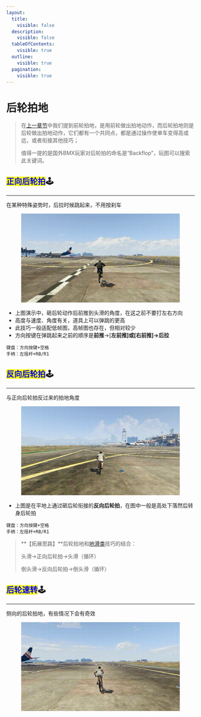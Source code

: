```yaml
---
layout:
  title:
    visible: false
  description:
    visible: false
  tableOfContents:
    visible: true
  outline:
    visible: true
  pagination:
    visible: true
---
```


# 后轮拍地

> 在[上一章节](page-6-framebounces.md)中我们提到前轮拍地，是用前轮做出拍地动作，而后轮拍地则是后轮做出拍地动作，它们都有一个共同点，都是通过操作使单车变得高或远，或者衔接其他技巧；
>
> 值得一提的是国外BMX玩家对后轮拍的命名是“Backflop”，玩图可以搜索此关键词。

## <mark style="color:blue;">**正向后轮拍**</mark>🕹️ <a href="#zheng-xiang-hou-lun-pai" id="zheng-xiang-hou-lun-pai"></a>

***

在某种特殊姿势时，后拉时候跳起来，不用按刹车

<div align="left">

<figure><img src="../.gitbook/assets/image/tutorial/7.backflops/1.backflop前压后轮拍.gif" alt=""><figcaption></figcaption></figure>

</div>

* 上图演示中，砸后轮动作后前推到头滑的角度，在这之前不要打左右方向
* 高度与速度、角度有关，道具上可以弹跳的更高
* 此技巧一般适配低帧图，高帧图也存在，但相对较少
* 方向按键在弹跳起来之前的顺序是**前推**→\[**左前推]或\[右前推]→后拉**

```plaintext
键盘：方向按键+空格
手柄：左摇杆+RB/R1
```

## <mark style="color:blue;">**反向后轮拍**</mark>🕹️ <a href="#fan-xiang-hou-lun-pai" id="fan-xiang-hou-lun-pai"></a>

***

与正向后轮拍反过来的拍地角度

<div align="left">

<figure><img src="../.gitbook/assets/image/tutorial/7.backflops/3.backflop后压后轮拍.gif" alt=""><figcaption></figcaption></figure>

</div>

* 上图是在平地上通过砸后轮衔接的**反向后轮拍**，在图中一般是高处下落然后转身后轮拍

```plaintext
键盘：方向按键+空格
手柄：左摇杆+RB/R1
```

> \*\*【拓展思路】\*\*后轮拍地和[地滑类](page-5-hipster-cut-slides.md)技巧的结合：
>
> 头滑→正向后轮拍→头滑（循环）
>
> 倒头滑→反向后轮拍→倒头滑（循环）

## <mark style="color:blue;">**后轮速转**</mark>🕹️ <a href="#hou-lun-su-zhuan" id="hou-lun-su-zhuan"></a>

***

侧向的后轮拍地，有些情况下会有奇效

<div align="left">

<figure><img src="../.gitbook/assets/image/tutorial/7.backflops/4.backflop后压后轮拍接倒头滑.gif" alt=""><figcaption></figcaption></figure>

</div>
